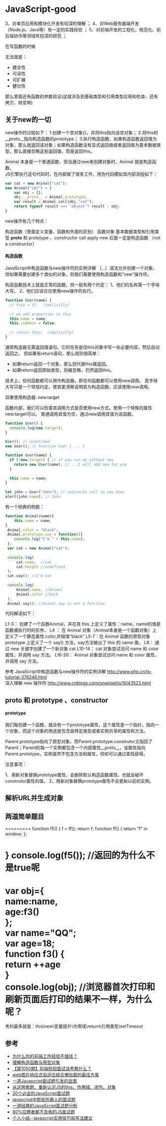 
# JavaScript-good


3、对单页应用和模块化开发有较深的理解 ；
4、对Web服务器端开发（Node.js、Java等）有一定的实践经验 ；
5、对前端开发的工程化、规范化、前后端协作等领域有较深的研究 ；


在写函数的时候

无法就是：
- 健全性
- 可读性
- 可扩展
- 健壮性

那么里面还有函数的参数验证(这就涉及到基础类型和引用类型应用和检查、还有拷贝、转变啊)


## 关于new的一切

new操作的过程如下：
1.创建一个空对象{}，并将this指向该空对象；
2.将this的__proto__指向构造函数的prototype；
3.执行构造函数，如果构造函数返回值为对象，那么就返回该对象；如果构造函数没有显式返回值或者返回值为基本数据类型，那么直接忽略这些返回值，而是返回this。

Animal 本身是一个普通函数，但当通过new来创建对象时，Animal 就是构造函数。  
JS引擎执行这句代码时，在内部做了很多工作，用伪代码模拟其内部流程如下：
```js
var cat = new Animal("cat");
new Animal("cat") = {
    var obj = {};
    obj.__proto__ = Animal.prototype;
    var result = Animal.call(obj,"cat");
    return typeof result === 'object'? result : obj;
}
```

new操作有几个特点：

构造函数（里面定义变量、函数和外面的区别）
函数对象
基本数据类型和引用类型
__proto__ 和 prototype 、constructor
call apply
new 后面一定是构造函数 （not a constructor）

#### 构造函数

JavaScript中构造函数与new操作符的实例详解
｛…｝语法允许创建一个对象，但如果需要创建多个类似的对象，则我们需要使用构造函数和“new”操作符。

构造函数技术上就是正常的函数，但一般有两个约定： 
1、他们的名称第一个字母大写。 
2、他们应该仅仅使用new操作符执行。

```js
function User(name) {
  // this = {};  (implicitly)
 
  // we add properties to this
  this.name = name;
  this.isAdmin = false;
 
  // return this;  (implicitly)
}
```

通常构造器无需返回值语句。它的任务是往this对象中写一些必要内容，然后自动返回之。 
但如果有return语句，那么规则很简单： 
- 如果return返回一个对象，那么则代替this被返回。 
- 如果return返回原始类型，则被忽略，仍然返回this。

技术上，任何函数都可以用作构造器，即任何函数都可以使用new调用。
首字母大写只是一个常规约定，使其更清晰说明其为构造函数，应该使用new调用。

双重使用构造器: new.target

函数内部，我们可以检查其调用方式是否使用new方式。使用一个特殊的属性new.target可以。 
普通调用其值为空，通过new调用其值为该函数。


```js
function User() {
  console.log(new.target);
}
 
User(); // undefined
new User(); // function User { ... }

function User(name) {
  if (!new.target) { // if you run me without new
    return new User(name); // ...I will add new for you
  }
 
  this.name = name;
}
 
let john = User("John"); // redirects call to new User
alert(john.name); // John
```


有一个经典的例题：
```js
function Animal(name){
    this.name = name;
}
 Animal.color = "black";
 Animal.prototype.say = function(){
    console.log("I'm " + this.name);
 };
 var cat = new Animal("cat");
 
 console.log(
     cat.name,  //cat
     cat.height //undefined
 );
 cat.say(); //I'm cat
 
 console.log(
     Animal.name, //Animal
     Animal.color //back
 );
 Animal.say(); //Animal.say is not a function
```

代码解读如下：

  L1-3： 创建了一个函数Animal，并在其 this 上定义了属性：name，name的值是函数被执行时的形参。
  L4 ： 在 Animal 对象（Animal本身是一个函数对象）上定义了一个静态属性:color,并赋值“black”
  L5-7：在 Animal 函数的原型对象 prototype 上定义了一个 say() 方法，say方法输出了 this 的 name 值。
  L8： 通过 new 关键字创建了一个新对象 cat
  L10-14： cat 对象尝试访问 name 和 color 属性，并调用 say 方法。
  L16-20： Animal 对象尝试访问 name 和 color 属性，并调用 say 方法。


参考
JavaScript中构造函数与new操作符的实例详解 http://www.php.cn/js-tutorial-376246.html  
深入理解 new 操作符 http://www.cnblogs.com/onepixel/p/5043523.html


## __proto__ 和 prototype 、constructor

#### prototype

我们每创建一个函数，就会有一个prototype属性，这个属性是一个指针，指向一个对象，而这个对象的用途是包含由特定类型或者实例共享的属性和方法。



Parent.prototype指向了原型对象，而Parent.prototype.construtor又指回了Parent；Parent的每一个实例都包含一个内部属性__proto__，该属性指向Parent.prototype。实例虽然不包含方法和属性，但却可以通过查找获得。

注意事项：

1、用新对象替换prototype属性，会删除默认构造函数属性。也就会破坏construtor属性的值。
2、用新对象替换prototype属性不会更新以前的实例。



## 解析URL并生成对象


## 两道简单题目

=========
function f5() {
        f = ff();
        return f;
        function ff() {
            return "f" in window;
        };
       
}
console.log(f5()); //返回的为什么不是true呢
==========
var obj={           
        name:name,      
        age:f3()        
    };                  
    var name="QQ";      
    var age=18;         
    function f3() {     
        return ++age    
}                                     
console.log(obj); //浏览器首次打印和刷新页面后打印的结果不一样，为什么呢？
==========

考的最多就是：this\new\变量提升\作用域\return\引用类型\setTimeout

## 参考

- [为什么你的前端工作经验不值钱？](http://mp.weixin.qq.com/s/6X8peCZXUWrroVBMBD5eyg) 
- [理解构造函数与原型对象](https://mp.weixin.qq.com/s/egP8jkUDLSUknwu1Ms__jg)
- [【第1050期】前端校招面试该考察什么？](http://mp.weixin.qq.com/s/GtPwOzlKZFAP2-oFTF5nNQ)
- [web图片响应式自适应结合懒加载的最佳方案](http://mp.weixin.qq.com/s/E7jrI56qafxmXSDdK4F3pA)
- [一道Javascript面试题引发的血案](http://www.igeekbar.com/igeekbar/post/374.htm)
- [从这两套题，重新认识JS的this、作用域、闭包、对象](https://juejin.im/post/59aa71d56fb9a0248d24fae3)
- [20个必会的JavaScript面试题](https://segmentfault.com/a/1190000008785931)
- [javascript中那些折磨人的面试题](https://segmentfault.com/a/1190000006129337)
- [一道经典的JavaScript面试题分析](http://www.jianshu.com/p/e833e554bcf5)
- [80%应聘者都不及格的JS面试题](http://www.jb51.net/article/109005.htm)
- [个人小结--javascript实用技巧和写法建议](https://segmentfault.com/a/1190000011031658)




